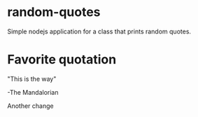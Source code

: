 # random-quotes

Simple nodejs application for a class that prints random quotes. 

# Favorite quotation

"This is the way"

-The Mandalorian

Another change